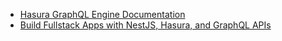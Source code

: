 - [Hasura GraphQL Engine Documentation](https://hasura.io/docs)
- [Build Fullstack Apps with NestJS, Hasura, and GraphQL APIs](https://hasura.io/blog/build-fullstack-apps-nestjs-hasura-graphql-api/#golevelupnestjs-hasura)